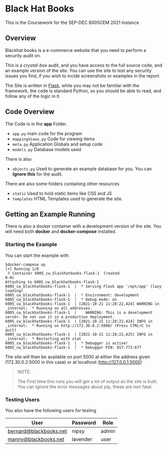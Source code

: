 # Black Hat Books

This is the Coursework for the SEP-DEC 6005CEM 2021 instance

## Overview

Blackhat books is a e-commerce website that you need to perform a security audit on.

This is a *crystal-box* audit, and you have access to the full source code,
and an example version of the site.  You can use the site to test any security issues you find, if you wish to inclde screenshots or examples in the report.

The Site is written in [Flask](https://flask.palletsprojects.com/en/2.0.x/),  while you may not
be familiar with the framework, the code is standard Python, so you should be able to read, and follow
any of the logic in it.

## Code Overview

The Code is in the **app** Folder.

  - ```app.py``` main code for the program
  - ```mappingViews.py``` Code for viewing items
  - ```meta.py``` Application Globals and setup code
  - ```models.py``` Database models used
  
There is also 

 - ```objects.py``` Used to generate an example database for you.  You can **Ignore this** for the audit.
 
There are also some folders containing other resources

 - ```static```  Used to hold static items like CSS and JS
 - ```templates``` HTML Templates used to generate the site.
 
 
## Getting an Example Running

There is also a docker container with a development version of the site.
You will need both **docker** and **docker-compose** installed.


### Starting the Example

You can start the example with

```
$docker-compose up
[+] Running 1/0
 ⠿ Container 6005_cw_blackhatbooks-flask-1  Created                                   0.0s
Attaching to 6005_cw_blackhatbooks-flask-1
6005_cw_blackhatbooks-flask-1  |  * Serving Flask app '/opt/app' (lazy loading)
6005_cw_blackhatbooks-flask-1  |  * Environment: development
6005_cw_blackhatbooks-flask-1  |  * Debug mode: on
6005_cw_blackhatbooks-flask-1  | [2021-10-21 11:28:22,424] WARNING in _internal:  * Running on all addresses.
6005_cw_blackhatbooks-flask-1  |    WARNING: This is a development server. Do not use it in a production deployment.
6005_cw_blackhatbooks-flask-1  | [2021-10-21 11:28:22,424] INFO in _internal:  * Running on http://172.30.0.2:5000/ (Press CTRL+C to quit)
6005_cw_blackhatbooks-flask-1  | [2021-10-21 11:28:22,425] INFO in _internal:  * Restarting with stat
6005_cw_blackhatbooks-flask-1  |  * Debugger is active!
6005_cw_blackhatbooks-flask-1  |  * Debugger PIN: 917-773-677

```

The site will then be available on port 5000 at either the address given (172.30.0.2:5000 in this case)
or at localhost (http://127.0.0.1:5000)


> NOTE:
> 
> The First time this runs you will get a lot of output as the site is built.
> You can ignore the error messages about pip, these are non fatal.


### Testing Users

You also have the following users for testing 

| User                   | Password | Role  |
|------------------------|----------|-------|
| bernard@blackbooks.net | nipsy    | admin |
| manny@blackbooks.net   | lavender | user  |
